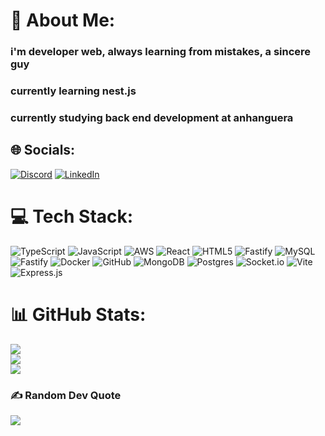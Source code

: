 # 💫 About Me:
### i'm developer web, always learning from mistakes, a sincere guy<br>
### currently learning nest.js
### currently studying back end development at anhanguera

## 🌐 Socials:
[![Discord](https://img.shields.io/badge/Discord-%237289DA.svg?logo=discord&logoColor=white)](https://discord.gg/barreraperes) [![LinkedIn](https://img.shields.io/badge/LinkedIn-%230077B5.svg?logo=linkedin&logoColor=white)](https://linkedin.com/in/gabrielbarrerap) 

# 💻 Tech Stack:
![TypeScript](https://img.shields.io/badge/typescript-%23007ACC.svg?style=for-the-badge&logo=typescript&logoColor=white) ![JavaScript](https://img.shields.io/badge/javascript-%23323330.svg?style=for-the-badge&logo=javascript&logoColor=%23F7DF1E) ![AWS](https://img.shields.io/badge/AWS-%23FF9900.svg?style=for-the-badge&logo=amazon-aws&logoColor=white) ![React](https://img.shields.io/badge/react-%2320232a.svg?style=for-the-badge&logo=react&logoColor=%2361DAFB) ![HTML5](https://img.shields.io/badge/html5-%23E34F26.svg?style=for-the-badge&logo=html5&logoColor=white) ![Fastify](https://img.shields.io/badge/fastify-%23000000.svg?style=for-the-badge&logo=fastify&logoColor=white) ![MySQL](https://img.shields.io/badge/mysql-4479A1.svg?style=for-the-badge&logo=mysql&logoColor=white) ![Fastify](https://img.shields.io/badge/fastify-%23000000.svg?style=for-the-badge&logo=fastify&logoColor=white) ![Docker](https://img.shields.io/badge/docker-%230db7ed.svg?style=for-the-badge&logo=docker&logoColor=white) ![GitHub](https://img.shields.io/badge/github-%23121011.svg?style=for-the-badge&logo=github&logoColor=white) ![MongoDB](https://img.shields.io/badge/MongoDB-%234ea94b.svg?style=for-the-badge&logo=mongodb&logoColor=white) ![Postgres](https://img.shields.io/badge/postgres-%23316192.svg?style=for-the-badge&logo=postgresql&logoColor=white) ![Socket.io](https://img.shields.io/badge/Socket.io-black?style=for-the-badge&logo=socket.io&badgeColor=010101) ![Vite](https://img.shields.io/badge/vite-%23646CFF.svg?style=for-the-badge&logo=vite&logoColor=white) ![Express.js](https://img.shields.io/badge/express.js-%23404d59.svg?style=for-the-badge&logo=express&logoColor=%2361DAFB)
# 📊 GitHub Stats:
![](https://github-readme-stats.vercel.app/api?username=BarreraPeres&theme=gotham&hide_border=true&include_all_commits=false&count_private=false)<br/>
![](https://github-readme-streak-stats.herokuapp.com/?user=BarreraPeres&theme=gotham&hide_border=true)<br/>
![](https://github-readme-stats.vercel.app/api/top-langs/?username=BarreraPeres&theme=gotham&hide_border=true&include_all_commits=false&count_private=false&layout=compact)

### ✍️ Random Dev Quote
![](https://quotes-github-readme.vercel.app/api?type=horizontal&theme=dark)

<!-- Proudly created with GPRM ( https://gprm.itsvg.in ) -->
